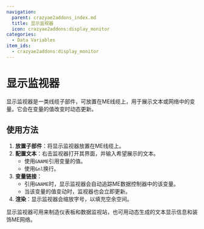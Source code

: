 ```yaml
---
navigation:
  parent: crazyae2addons_index.md
  title: 显示监视器
  icon: crazyae2addons:display_monitor
categories:
  - Data Variables
item_ids:
  - crazyae2addons:display_monitor
---
```


# 显示监视器

显示监视器是一类线缆子部件，可放置在ME线缆上，用于展示文本或网络中的变量。它会在变量的值改变时动态更新。

## 使用方法

1. **放置子部件**：将显示监视器放置在ME线缆上。
2. **配置文本**：右击监视器打开其界面，并输入希望展示的文本。
    - 使用`&NAME`引用变量的值。
    - 使用`&nl`换行。
3. **变量链接**：
    - 引用`&NAME`时，显示监视器会自动追踪ME数据控制器中的该变量。
    - 当该变量的值变动时，监视器也会立即更新。
4. **渲染**：显示监视器会缩放字号，以填充空余空间。

显示监视器可用来制造仪表板和数据监视站，也可用动态生成的文本显示信息和装饰ME网络。